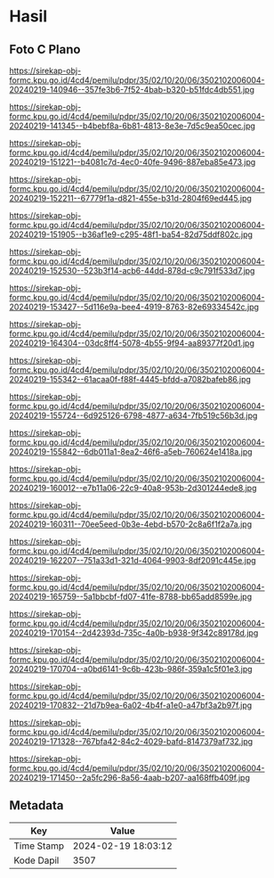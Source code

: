 # Hasil

## Foto C Plano

https://sirekap-obj-formc.kpu.go.id/4cd4/pemilu/pdpr/35/02/10/20/06/3502102006004-20240219-140946--357fe3b6-7f52-4bab-b320-b51fdc4db551.jpg

https://sirekap-obj-formc.kpu.go.id/4cd4/pemilu/pdpr/35/02/10/20/06/3502102006004-20240219-141345--b4bebf8a-6b81-4813-8e3e-7d5c9ea50cec.jpg

https://sirekap-obj-formc.kpu.go.id/4cd4/pemilu/pdpr/35/02/10/20/06/3502102006004-20240219-151221--b4081c7d-4ec0-40fe-9496-887eba85e473.jpg

https://sirekap-obj-formc.kpu.go.id/4cd4/pemilu/pdpr/35/02/10/20/06/3502102006004-20240219-152211--67779f1a-d821-455e-b31d-2804f69ed445.jpg

https://sirekap-obj-formc.kpu.go.id/4cd4/pemilu/pdpr/35/02/10/20/06/3502102006004-20240219-151905--b36af1e9-c295-48f1-ba54-82d75ddf802c.jpg

https://sirekap-obj-formc.kpu.go.id/4cd4/pemilu/pdpr/35/02/10/20/06/3502102006004-20240219-152530--523b3f14-acb6-44dd-878d-c9c791f533d7.jpg

https://sirekap-obj-formc.kpu.go.id/4cd4/pemilu/pdpr/35/02/10/20/06/3502102006004-20240219-153427--5d116e9a-bee4-4919-8763-82e69334542c.jpg

https://sirekap-obj-formc.kpu.go.id/4cd4/pemilu/pdpr/35/02/10/20/06/3502102006004-20240219-164304--03dc8ff4-5078-4b55-9f94-aa89377f20d1.jpg

https://sirekap-obj-formc.kpu.go.id/4cd4/pemilu/pdpr/35/02/10/20/06/3502102006004-20240219-155342--61acaa0f-f88f-4445-bfdd-a7082bafeb86.jpg

https://sirekap-obj-formc.kpu.go.id/4cd4/pemilu/pdpr/35/02/10/20/06/3502102006004-20240219-155724--6d925126-6798-4877-a634-7fb519c56b3d.jpg

https://sirekap-obj-formc.kpu.go.id/4cd4/pemilu/pdpr/35/02/10/20/06/3502102006004-20240219-155842--6db011a1-8ea2-46f6-a5eb-760624e1418a.jpg

https://sirekap-obj-formc.kpu.go.id/4cd4/pemilu/pdpr/35/02/10/20/06/3502102006004-20240219-160012--e7b11a06-22c9-40a8-953b-2d301244ede8.jpg

https://sirekap-obj-formc.kpu.go.id/4cd4/pemilu/pdpr/35/02/10/20/06/3502102006004-20240219-160311--70ee5eed-0b3e-4ebd-b570-2c8a6f1f2a7a.jpg

https://sirekap-obj-formc.kpu.go.id/4cd4/pemilu/pdpr/35/02/10/20/06/3502102006004-20240219-162207--751a33d1-321d-4064-9903-8df2091c445e.jpg

https://sirekap-obj-formc.kpu.go.id/4cd4/pemilu/pdpr/35/02/10/20/06/3502102006004-20240219-165759--5a1bbcbf-fd07-41fe-8788-bb65add8599e.jpg

https://sirekap-obj-formc.kpu.go.id/4cd4/pemilu/pdpr/35/02/10/20/06/3502102006004-20240219-170154--2d42393d-735c-4a0b-b938-9f342c89178d.jpg

https://sirekap-obj-formc.kpu.go.id/4cd4/pemilu/pdpr/35/02/10/20/06/3502102006004-20240219-170704--a0bd6141-9c6b-423b-986f-359a1c5f01e3.jpg

https://sirekap-obj-formc.kpu.go.id/4cd4/pemilu/pdpr/35/02/10/20/06/3502102006004-20240219-170832--21d7b9ea-6a02-4b4f-a1e0-a47bf3a2b97f.jpg

https://sirekap-obj-formc.kpu.go.id/4cd4/pemilu/pdpr/35/02/10/20/06/3502102006004-20240219-171328--767bfa42-84c2-4029-bafd-8147379af732.jpg

https://sirekap-obj-formc.kpu.go.id/4cd4/pemilu/pdpr/35/02/10/20/06/3502102006004-20240219-171450--2a5fc296-8a56-4aab-b207-aa168ffb409f.jpg


## Metadata

| Key        | Value               |
| ---------- | ------------------- |
| Time Stamp | 2024-02-19 18:03:12 |
| Kode Dapil | 3507                |



